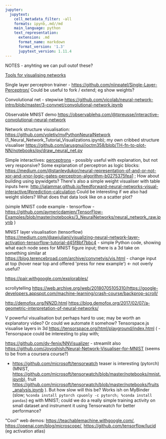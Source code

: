 ```yaml
---
jupyter:
  jupytext:
    cell_metadata_filter: -all
    formats: ipynb,.md//md
    main_language: python
    text_representation:
      extension: .md
      format_name: markdown
      format_version: '1.3'
      jupytext_version: 1.11.4
---
```


NOTES - anyhting we can pull outof these? 

[Tools for visualising networks](https://github.com/ashishpatel26/Tools-to-Design-or-Visualize-Architecture-of-Neural-Network)

Single layer perceptron trainer - https://github.com/niinpatel/Single-Layer-Perceptron/ Could be useful to fork / extend; eg show weights?

Convolutional net - stepwise https://github.com/vicolab/neural-network-intro/blob/master/3-convnet/convolutional-network.ipynb

Observable MNIST demo https://observablehq.com/@tpreusse/interactive-convolutional-neural-network

Network structure visualisation: https://github.com/voletiv/myPythonNeuralNetwork (1_Neural_Network_Tutorial_Visualizations.ipynb); my own cribbed structure visualiser https://github.com/jarusgnuj/ioctm358/blob/TH-fn-to-plot-NN/notebooks/py/draw_neural_net.py

Simple interactives: [perceptrons](https://github.com/trsvchn/interactive-perceptrons) - possibly useful with explanation, but not very responsive? Some explanation of perceptron as logic blocks: https://medium.com/@stanleydukor/neural-representation-of-and-or-not-xor-and-xnor-logic-gates-perceptron-algorithm-b0275375fea1 ;  How about building using ipywidgets? There's also a simple weight visualiser with table inputs here: http://jalammar.github.io/feedforward-neural-networks-visual-interactive/#prediction-calculation Could be interesting if we also had weight sliders? What does that data look like on a scatter plot?

(simple MNIST code example - tensorflow - https://github.com/aymericdamien/TensorFlow-Examples/blob/master/notebooks/3_NeuralNetworks/neural_network_raw.ipynb ) 

MNIST layer visualisation (tensorflow) https://medium.com/@awjuliani/visualizing-neural-network-layer-activation-tensorflow-tutorial-d45f8bf7bbc4 -  simple Python code, showing what each node sees for MNIST figure input; there is a 3d take on something similar at https://blog.terencebroad.com/archive/convnetvis/vis.html - change input at top (hover near top and offered 'press for new example') <- not overly useful?


https://pair.withgoogle.com/explorables/

scrollytelling https://web.archive.org/web/20180705105310/https://google-developers.appspot.com/machine-learning/crash-course/backprop-scroll/

http://demofox.org/NN2D.html https://blog.demofox.org/2017/02/07/a-geometric-interpretation-of-neural-networks/

V powerful visualisation but perhaps hard to use; may be worth an explanatory video? Or could we automate it somehow? Tensorspace.js visualise layers in 3d https://tensorspace.org/html/playground/index.html ( - Tensorspace could be interesting to play with; 


https://github.com/dv-fenix/NNVisualizer - streamlit also https://github.com/Joyoshish/Neural-Network-Visualiser-for-MNIST (seems to be from a coursera course?)

- https://github.com/microsoft/tensorwatch teaser is interesting (pytorch) (MNIST, https://github.com/microsoft/tensorwatch/blob/master/notebooks/mnist.ipynb), fruit https://github.com/microsoft/tensorwatch/blob/master/notebooks/fruits_analysis.ipynb ). But how slow will this be? Works ish on MyBinder (slow; `%conda install pytorch cpuonly -c pytorch; %conda install pandas`) eg with MNIST; could we do a really simple training activity on small dataset and instrument it using Tensorwatch for better performance?

"Cool" web demos: https://teachablemachine.withgoogle.com/, https://openai.com/blog/microscope/, https://github.com/tensorflow/lucid (eg activation atlas)

